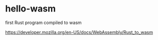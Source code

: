 # hello-wasm
first Rust program compiled to wasm

https://developer.mozilla.org/en-US/docs/WebAssembly/Rust_to_wasm


